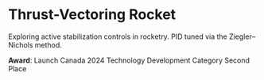 # Thrust-Vectoring Rocket
Exploring active stabilization controls in rocketry. PID tuned via the Ziegler–Nichols method.

**Award**: Launch Canada 2024 Technology Development Category Second Place

